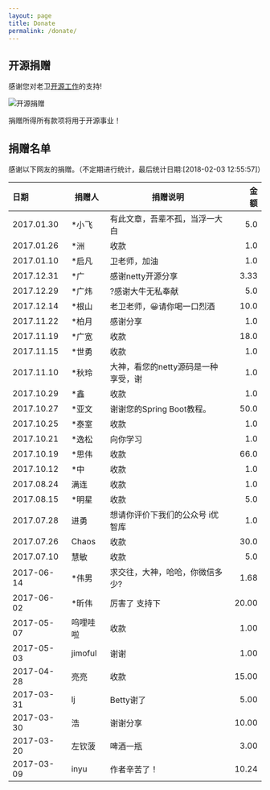 ```yaml
---
layout: page
title: Donate
permalink: /donate/
---
```


## 开源捐赠

感谢您对老卫[开源工作](https://github.com/waylau)的支持!

![开源捐赠](https://waylau.com/images/showmethemoney-sm.jpg)

捐赠所得所有款项将用于开源事业！

## 捐赠名单

感谢以下网友的捐赠。（不定期进行统计，最后统计日期:[2018-02-03 12:55:57]）

|日期  | 捐赠人  | 捐赠说明　|　金额 |
|:----|----| ----|----:|
2017.01.30 | *小飞 | 有此文章，吾辈不孤，当浮一大白 | 5.0
2017.01.26 | *洲 | 收款 | 1.0
2017.01.10 | *启凡 | 卫老师，加油 | 1.0
2017.12.31 | *广 | 感谢netty开源分享 | 3.33
2017.12.29 | *广炜 | ?感谢大牛无私奉献 | 5.0
2017.12.14 | *根山 | 老卫老师，😀请你喝一口烈酒 | 10.0
2017.11.22 | *柏月 | 感谢分享 | 1.0 
2017.11.19 | *广宽| 收款 | 18.0 
2017.11.15 | *世勇 | 收款 | 1.0 
2017.11.10 | *秋玲 | 大神，看您的netty源码是一种享受，谢 | 1.0
2017.10.29 | *鑫 | 收款 | 1.0 
2017.10.27 | *亚文 | 谢谢您的Spring Boot教程。 | 50.0
2017.10.25 | *泰室 | 收款 | 1.0
2017.10.21 | *逸松 | 向你学习 | 1.0
2017.10.19 | *思伟 | 收款 | 66.0
2017.10.12 | *中 | 收款 | 1.0
2017.08.24 | 满连 | 收款 | 1.0
2017.08.15 | *明星 | 收款 | 5.0
2017.07.28 | 进勇 | 想请你评价下我们的公众号 i优智库 | 1.0
2017.07.26 | Chaos  | 收款 | 30.0
2017.07.10 | 慧敏  | 收款 | 5.0
2017-06-14 | *伟男  | 求交往，大神，哈哈，你微信多少?| 	1.68 
2017-06-02 | *昕伟  | 厉害了 支持下 | 20.00 
2017-05-07 | 呜哩哇啦  | 收款 | 1.00 
2017-05-03 | jimoful  | 谢谢 | 1.00 
2017-04-28 | 亮亮 | 收款 | 15.00
2017-03-31 | lj  | Betty谢了  | 5.00
2017-03-30 | 浩　|谢谢分享|10.00  
2017-03-20 | 左钦菠 | 啤酒一瓶|3.00 
2017-03-09 | inyu | 作者辛苦了！| 10.24  